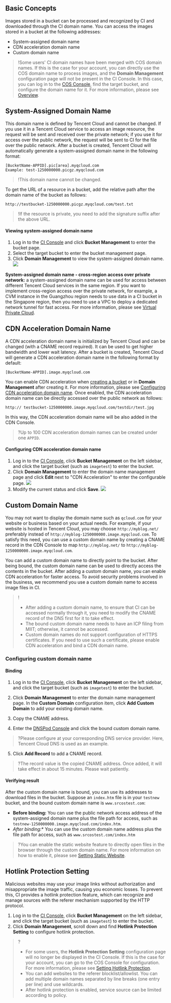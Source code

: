 ## Basic Concepts
Images stored in a bucket can be processed and recognized by CI and downloaded through the CI domain name.
You can access the images stored in a bucket at the following addresses:
- System-assigned domain name
- CDN acceleration domain name
- Custom domain name

>!Some users' CI domain names have been merged with COS domain names. If this is the case for your account, you can directly use the COS domain name to process images, and the **Domain Management** configuration page will not be present in the CI Console. In this case, you can log in to the [COS Console](https://console.cloud.tencent.com/cos5/bucket), find the target bucket, and configure the domain name for it. For more information, please see [Overview](https://intl.cloud.tencent.com/document/product/436/18424).




## System-Assigned Domain Name
This domain name is defined by Tencent Cloud and cannot be changed. If you use it in a Tencent Cloud service to access an image resource, the request will be sent and received over the private network; if you use it for access over the public network, the request will be sent to CI for the file over the public network. After a bucket is created, Tencent Cloud will automatically generate a system-assigned domain name in the following format:
```plaintext
[BucketName-APPID].pic[area].myqcloud.com
Example: test-1250000000.picgz.myqcloud.com
```

>!This domain name cannot be changed.


To get the URL of a resource in a bucket, add the relative path after the domain name of the bucket as follows:
```plaintext
http://testbucket-1250000000.picgz.myqcloud.com/test.txt
```

>!If the resource is private, you need to add the signature suffix after the above URL.


#### Viewing system-assigned domain name

1. Log in to the [CI Console](https://console.cloud.tencent.com/ci) and click **Bucket Management** to enter the bucket page.
2. Select the target bucket to enter the bucket management page.
3. Click **Domain Management** to view the system-assigned domain name.
![](https://main.qcloudimg.com/raw/99549145e0099e20ef282103d1ecd346.png)

**System-assigned domain name - cross-region access over private network:** a system-assigned domain name can be used for access between different Tencent Cloud services in the same region. If you want to implement cross-region access over the private network, for example, a CVM instance in the Guangzhou region needs to use data in a CI bucket in the Singapore region, then you need to use a VPC to deploy a dedicated network tunnel for fast access. For more information, please see [Virtual Private Cloud](https://cloud.tencent.com/product/vpc).


## CDN Acceleration Domain Name
A CDN acceleration domain name is initialized by Tencent Cloud and can be changed (with a CNAME record required). It can be used to get higher bandwidth and lower wait latency. After a bucket is created, Tencent Cloud will generate a CDN acceleration domain name in the following format by default:
```plaintext
[BucketName-APPID].image.myqcloud.com
```

You can enable CDN acceleration when [creating a bucket](https://intl.cloud.tencent.com/document/product/1045/33436) or in **Domain Management** after creating it. For more information, please see [Configuring CDN acceleration domain name](#.E9.85.8D.E7.BD.AE-cdn-.E5.8A.A0.E9.80.9F.E5.9F.9F.E5.90.8D). Once enabled, the CDN acceleration domain name can be directly accessed over the public network as follows:
```plaintext
http:// testbucket-1250000000.image.myqcloud.com/testdir/test.jpg
```
In this way, the CDN acceleration domain name will be also added in the CDN Console.

>?Up to 100 CDN acceleration domain names can be created under one `APPID`.


#### Configuring CDN acceleration domain name
1. Log in to the [CI Console](https://console.cloud.tencent.com/ci), click **Bucket Management** on the left sidebar, and click the target bucket (such as `imagetest`) to enter the bucket.
2. Click **Domain Management** to enter the domain name management page and click **Edit** next to "CDN Acceleration" to enter the configurable page.
![](https://main.qcloudimg.com/raw/87a938bb960473a4dd51418145d08f5f.png)
3. Modify the current status and click **Save**.
![](https://main.qcloudimg.com/raw/a04eaadfc0129cac9f325ca45cec8814.png)

## Custom Domain Name
You may not want to display the domain name such as `qcloud.com` for your website or business based on your actual needs. For example, if your website is hosted in Tencent Cloud, you may choose `http://myblog.net/` preferably instead of `http://myblog-1250000000.image.myqcloud.com`. To satisfy this need, you can use a custom domain name by creating a CNAME record in the CDN Console to map `http://myblog.net/` to `http://myblog-1250000000.image.myqcloud.com`.

You can add a custom domain name to directly point to the bucket. After being bound, the custom domain name can be used to directly access the contents in the bucket. After adding a custom domain name, you can enable CDN acceleration for faster access. To avoid security problems involved in the business, we recommend you use a custom domain name to access image files in CI.

>!
>- After adding a custom domain name, to ensure that CI can be accessed normally through it, you need to modify the CNAME record of the DNS first for it to take effect.
>- The bound custom domain name needs to have an ICP filing from MIIT; otherwise, it cannot be accessed.
>- Custom domain names do not support configuration of HTTPS certificates. If you need to use such a certificate, please enable CDN acceleration and bind a CDN domain name.

### Configuring custom domain name
#### Binding

1. Log in to the [CI Console](https://console.cloud.tencent.com/ci), click **Bucket Management** on the left sidebar, and click the target bucket (such as `imagetest`) to enter the bucket.
2. Click **Domain Management** to enter the domain name management page. In the **Custom Domain** configuration item, click **Add Custom Domain** to add your existing domain name.

3. Copy the CNAME address.

4. Enter the [DNSPod Console](https://console.cloud.tencent.com/cns) and click the bound custom domain name.
>?Please configure at your corresponding DNS service provider. Here, Tencent Cloud DNS is used as an example.
5. Click **Add Record** to add a CNAME record.
>?The record value is the copied CNAME address. Once added, it will take effect in about 15 minutes. Please wait patiently. 


#### Verifying result
After the custom domain name is bound, you can use its addresses to download files in the bucket. Suppose an `index.htm` file is in your `testnew` bucket, and the bound custom domain name is `www.srcostest.com`:
- **Before binding:**
You can use the public network access address of the system-assigned domain name plus the file path for access, such as `testnew-1250000000.image.myqcloud.com/index.htm`.
- *After binding:**
You can use the custom domain name address plus the file path for access, such as `www.srcostest.com/index.htm`

>?You can enable the static website feature to directly open files in the browser through the custom domain name. For more information on how to enable it, please see [Setting Static Website](https://intl.cloud.tencent.com/document/product/436/14984).


## Hotlink Protection Setting

Malicious websites may use your image links without authorization and misappropriate the image traffic, causing you economic losses. To prevent this, CI provides a hotlink protection feature, which can recognize and manage sources with the referer mechanism supported by the HTTP protocol.
1. Log in to the [CI Console](https://console.cloud.tencent.com/ci), click **Bucket Management** on the left sidebar, and click the target bucket (such as `imagetest`) to enter the bucket.
2. Click **Domain Management**, scroll down and find **Hotlink Protection Setting** to configure hotlink protection.
>?
>- For some users, the **Hotlink Protection Setting** configuration page will no longer be displayed in the CI Console. If this is the case for your account, you can go to the COS Console for configuration. For more information, please see [Setting Hotlink Protection](https://intl.cloud.tencent.com/document/product/436/13319).
>- You can add websites to the referer blocklist/allowlist. You can add multiple domain names separated by line breaks (one entry per line) and use wildcards.
>- After hotlink protection is enabled, service source can be limited according to policy.
